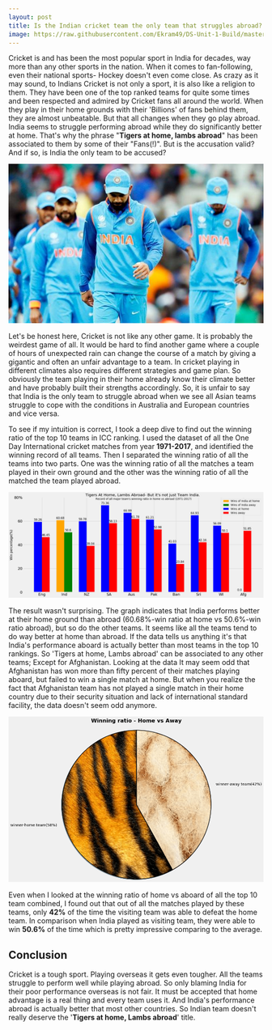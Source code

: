 ```yaml
---
layout: post
title: Is the Indian cricket team the only team that struggles abroad? The data says otherwise.
image: https://raw.githubusercontent.com/Ekram49/DS-Unit-1-Build/master/bat_ball.jpg
---
```

Cricket is and has been the most popular sport in India for decades, way more than any other sports in the nation. When it comes to fan-following, even their national sports- Hockey doesn't even come close. As crazy as it may sound, to Indians Cricket is not only a sport, it is also like a religion to them. They have been one of the top ranked teams for quite some times and been respected and admired by Cricket fans all around the world. When they play in their home grounds with their 'Billions' of fans behind them, they are almost unbeatable. But that all changes when they go play abroad. India seems to struggle performing abroad while they do significantly better at home. That's why the phrase "**Tigers at home, lambs abroad**" has been associated to them by some of their "Fans(!)". But is the accusation valid? And if so, is India the only team to be accused?

![Crepe](https://raw.githubusercontent.com/Ekram49/DS-Unit-1-Build/master/india_lost_away.jpg)

Let's be honest here, Cricket is not like any other game. It is probably the weirdest game of all. It would be hard to find another game where a couple of hours of unexpected rain can change the course of a match by giving a gigantic and often an unfair advantage to a team. In cricket playing in different climates also requires different strategies and game plan. So obviously the team playing in their home already know their climate better and have probably built their strengths accordingly. So, it is unfair to say that India is the only team to struggle abroad when we see all Asian teams struggle to cope with the conditions in Australia and European countries and vice versa.

To see if my intuition is correct, I took a deep dive to find out the winning ratio of the top 10 teams in ICC ranking. I used the dataset of all the One Day International cricket matches from year **1971-2017**, and identified the winning record of all teams. Then I separated the winning ratio of all the teams into two parts. One was the winning ratio of all the matches a team played in their own ground and the other was the winning ratio of all the matched the team played abroad.

![Crepe](https://raw.githubusercontent.com/Ekram49/DS-Unit-1-Build/master/bar_home_vs_away.png)

The result wasn't surprising. The graph indicates that India performs better at their home ground than abroad (60.68%-win ratio at home vs 50.6%-win ratio abroad), but so do the other teams. It seems like all the teams tend to do way better at home than abroad. If the data tells us anything it's that India's performance aboard is actually better than most teams in the top 10 rankings. So 'Tigers at home, Lambs abroad' can be associated to any other teams; Except for Afghanistan. Looking at the data It may seem odd that Afghanistan has won more than fifty percent of their matches playing aboard, but failed to win a single match at home. But when you realize the fact that Afghanistan team has not played a single match in their home country due to their security situation and lack of international standard facility, the data doesn't seem odd anymore.

![Crepe](https://raw.githubusercontent.com/Ekram49/DS-Unit-1-Build/master/pie_home_vs_away.png)

Even when I looked at the winning ratio of home vs aboard of all the top 10 team combined, I found out that out of all the matches played by these teams, only **42%** of the time the visiting team was able to defeat the home team. In comparison when India played as visiting team, they were able to win **50.6%** of the time which is pretty impressive comparing to the average.

## Conclusion

Cricket is a tough sport. Playing overseas it gets even tougher. All the teams struggle to perform well while playing abroad. So only blaming India for their poor performance overseas is not fair. It must be accepted that home advantage is a real thing and every team uses it. And India's performance abroad is actually better that most other countries. So Indian team doesn't really deserve the '**Tigers at home, Lambs abroad**' title.
